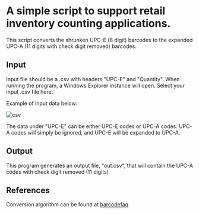 # A simple script to support retail inventory counting applications.
This script converts the shrunken UPC-E (8 digit) barcodes to the expanded UPC-A (11 digits with check digit removed) barcodes.

## Input
Input file should be a .csv with headers "UPC-E" and "Quantity".  When running the program, a Windows Explorer instance will open.  Select your input .csv file here.

Example of input data below:

![csv](https://github.com/NYounggg/UPCConvert/assets/71022019/2cc746e8-1f12-48d7-9b74-514a3d8ee1f9)


The data under "UPC-E" can be either UPC-E codes or UPC-A codes.  UPC-A codes will simply be ignored, and UPC-E will be expanded to UPC-A.  


## Output
This program generates an output file, "out.csv", that will contain the UPC-A codes with check digit removed (11 digits) 

## References
Conversion algorithm can be found at [barcodefaq](https://www.barcodefaq.com/barcode-properties/symbologies/upc-e/)
